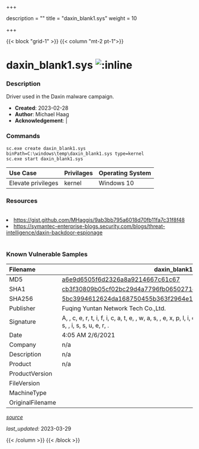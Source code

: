 +++

description = ""
title = "daxin_blank1.sys"
weight = 10

+++


{{< block "grid-1" >}}
{{< column "mt-2 pt-1">}}


# daxin_blank1.sys ![:inline](/images/twitter_verified.png) 


### Description

Driver used in the Daxin malware campaign.

- **Created**: 2023-02-28
- **Author**: Michael Haag
- **Acknowledgement**:  | [](https://twitter.com/)

### Commands

```
sc.exe create daxin_blank1.sys binPath=C:\windows\temp\daxin_blank1.sys type=kernel
sc.exe start daxin_blank1.sys
```

| Use Case | Privilages | Operating System | 
|:---- | ---- | ---- |
| Elevate privileges | kernel | Windows 10 |

### Resources
<br>
<li><a href="https://gist.github.com/MHaggis/9ab3bb795a6018d70fb11fa7c31f8f48">https://gist.github.com/MHaggis/9ab3bb795a6018d70fb11fa7c31f8f48</a></li>
<li><a href="https://symantec-enterprise-blogs.security.com/blogs/threat-intelligence/daxin-backdoor-espionage">https://symantec-enterprise-blogs.security.com/blogs/threat-intelligence/daxin-backdoor-espionage</a></li>
<br>

### Known Vulnerable Samples

| Filename | daxin_blank1.sys |
|:---- | ---- | 
| MD5 | <a href="https://www.virustotal.com/gui/file/a6e9d6505f6d2326a8a9214667c61c67">a6e9d6505f6d2326a8a9214667c61c67</a> |
| SHA1 | <a href="https://www.virustotal.com/gui/file/cb3f30809b05cf02bc29d4a7796fb0650271e542">cb3f30809b05cf02bc29d4a7796fb0650271e542</a> |
| SHA256 | <a href="https://www.virustotal.com/gui/file/5bc3994612624da168750455b363f2964e1861dba4f1c305df01b970ac02a7ae">5bc3994612624da168750455b363f2964e1861dba4f1c305df01b970ac02a7ae</a> |
| Publisher | Fuqing Yuntan Network Tech Co.,Ltd. |
| Signature | A,  , c, e, r, t, i, f, i, c, a, t, e,  , w, a, s,  , e, x, p, l, i, c, i, t, l, y,  , r, e, v, o, k, e, d,  , b, y,  , i, t, s,  , i, s, s, u, e, r, .   |
| Date | 4:05 AM 2/6/2021 |
| Company | n/a |
| Description | n/a |
| Product | n/a |
| ProductVersion |  |
| FileVersion |  |
| MachineType |  |
| OriginalFilename |  |



[*source*](https://github.com/magicsword-io/LOLDrivers/tree/main/yaml/daxin_blank1.sys.yml)

*last_updated:* 2023-03-29








{{< /column >}}
{{< /block >}}
